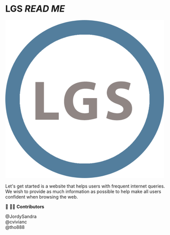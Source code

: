 # LGS *READ ME* 
<img src="/img/logo.png" alt="logo" width="500" height="500">   

Let's get started is a website that helps users with frequent internet queries.  
We wish to provide as much information as possible to help make all users confident when browsing the web.   

:construction_worker: :construction_worker_woman:  **Contributors**   

@JordySandra   
@cvivianc   
@tho888  
